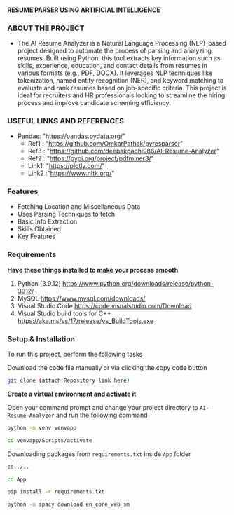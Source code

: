 #### RESUME PARSER USING ARTIFICIAL INTELLIGENCE

### ABOUT THE PROJECT
- The AI Resume Analyzer is a Natural Language Processing (NLP)-based project designed to automate the process of parsing and analyzing resumes. Built using Python, this tool extracts key information such as skills, experience, education, and contact details from resumes in various formats (e.g., PDF, DOCX). It leverages NLP techniques like tokenization, named entity recognition (NER), and keyword matching to evaluate and rank resumes based on job-specific criteria. This project is ideal for recruiters and HR professionals looking to streamline the hiring process and improve candidate screening efficiency.

### USEFUL LINKS AND REFERENCES
  
- Pandas: "https://pandas.pydata.org/"
    - Ref1 : "https://github.com/OmkarPathak/pyresparser"
    - Ref3 : "https://github.com/deepakpadhi986/AI-Resume-Analyzer"
    - Ref2 : "https://pypi.org/project/pdfminer3/"
     - Link1: "https://plotly.com/"
     - Link2 :"https://www.nltk.org/"
  

### Features 
- Fetching Location and Miscellaneous Data
- Uses Parsing Techniques to fetch
- Basic Info Extraction
- Skills Obtained
- Key Features

### Requirements 

**Have these things installed to make your process smooth**
1) Python (3.9.12) https://www.python.org/downloads/release/python-3912/
2) MySQL https://www.mysql.com/downloads/
3) Visual Studio Code https://code.visualstudio.com/Download
4) Visual Studio build tools for C++ https://aka.ms/vs/17/release/vs_BuildTools.exe

### Setup & Installation 

To run this project, perform the following tasks 

Download the code file manually or via clicking the copy code button
```bash
git clone (attach Repository link here)

```

**Create a virtual environment and activate it**

Open your command prompt and change your project directory to ```AI-Resume-Analyzer``` and run the following command 
```bash
python -m venv venvapp
```
```bash
cd venvapp/Scripts/activate
```

Downloading packages from ```requirements.txt``` inside ``App`` folder
```bash
cd../..

cd App

pip install -r requirements.txt

python -m spacy download en_core_web_sm

```

